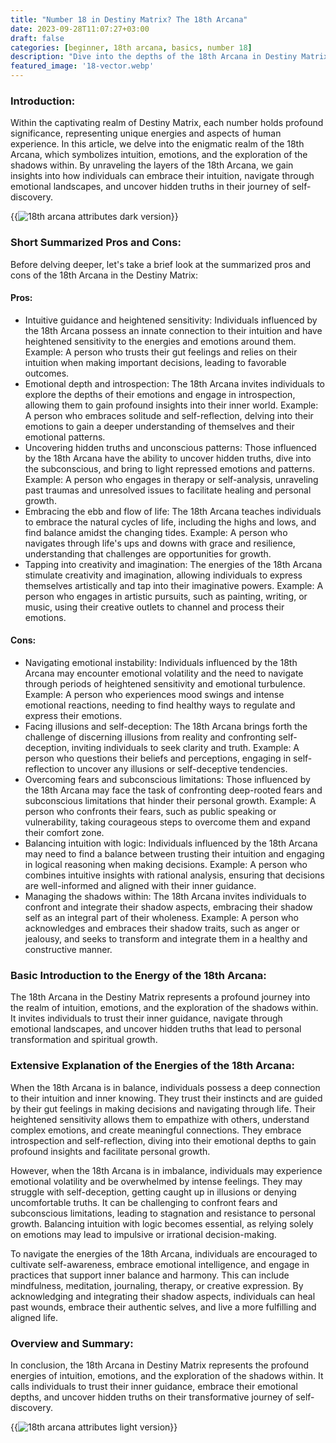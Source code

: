 ```yaml
---
title: "Number 18 in Destiny Matrix? The 18th Arcana"
date: 2023-09-28T11:07:27+03:00
draft: false
categories: [beginner, 18th arcana, basics, number 18]
description: "Dive into the depths of the 18th Arcana in Destiny Matrix, exploring its symbolism of intuition, emotions, and the mysteries of the inner world."
featured_image: '18-vector.webp'
---
```


### Introduction:
Within the captivating realm of Destiny Matrix, each number holds profound significance, representing unique energies and aspects of human experience. In this article, we delve into the enigmatic realm of the 18th Arcana, which symbolizes intuition, emotions, and the exploration of the shadows within. By unraveling the layers of the 18th Arcana, we gain insights into how individuals can embrace their intuition, navigate through emotional landscapes, and uncover hidden truths in their journey of self-discovery.

{{<image link="18-dark.webp" alt="18th arcana attributes dark version">}}

### Short Summarized Pros and Cons:
Before delving deeper, let's take a brief look at the summarized pros and cons of the 18th Arcana in the Destiny Matrix:

#### Pros:

- Intuitive guidance and heightened sensitivity: Individuals influenced by the 18th Arcana possess an innate connection to their intuition and have heightened sensitivity to the energies and emotions around them.
Example: A person who trusts their gut feelings and relies on their intuition when making important decisions, leading to favorable outcomes.
- Emotional depth and introspection: The 18th Arcana invites individuals to explore the depths of their emotions and engage in introspection, allowing them to gain profound insights into their inner world.
Example: A person who embraces solitude and self-reflection, delving into their emotions to gain a deeper understanding of themselves and their emotional patterns.
- Uncovering hidden truths and unconscious patterns: Those influenced by the 18th Arcana have the ability to uncover hidden truths, dive into the subconscious, and bring to light repressed emotions and patterns.
Example: A person who engages in therapy or self-analysis, unraveling past traumas and unresolved issues to facilitate healing and personal growth.
- Embracing the ebb and flow of life: The 18th Arcana teaches individuals to embrace the natural cycles of life, including the highs and lows, and find balance amidst the changing tides.
Example: A person who navigates through life's ups and downs with grace and resilience, understanding that challenges are opportunities for growth.
- Tapping into creativity and imagination: The energies of the 18th Arcana stimulate creativity and imagination, allowing individuals to express themselves artistically and tap into their imaginative powers.
Example: A person who engages in artistic pursuits, such as painting, writing, or music, using their creative outlets to channel and process their emotions.

#### Cons:

- Navigating emotional instability: Individuals influenced by the 18th Arcana may encounter emotional volatility and the need to navigate through periods of heightened sensitivity and emotional turbulence.
Example: A person who experiences mood swings and intense emotional reactions, needing to find healthy ways to regulate and express their emotions.
- Facing illusions and self-deception: The 18th Arcana brings forth the challenge of discerning illusions from reality and confronting self-deception, inviting individuals to seek clarity and truth.
Example: A person who questions their beliefs and perceptions, engaging in self-reflection to uncover any illusions or self-deceptive tendencies.
- Overcoming fears and subconscious limitations: Those influenced by the 18th Arcana may face the task of confronting deep-rooted fears and subconscious limitations that hinder their personal growth.
Example: A person who confronts their fears, such as public speaking or vulnerability, taking courageous steps to overcome them and expand their comfort zone.
- Balancing intuition with logic: Individuals influenced by the 18th Arcana may need to find a balance between trusting their intuition and engaging in logical reasoning when making decisions.
Example: A person who combines intuitive insights with rational analysis, ensuring that decisions are well-informed and aligned with their inner guidance.
- Managing the shadows within: The 18th Arcana invites individuals to confront and integrate their shadow aspects, embracing their shadow self as an integral part of their wholeness.
Example: A person who acknowledges and embraces their shadow traits, such as anger or jealousy, and seeks to transform and integrate them in a healthy and constructive manner.

### Basic Introduction to the Energy of the 18th Arcana:
The 18th Arcana in the Destiny Matrix represents a profound journey into the realm of intuition, emotions, and the exploration of the shadows within. It invites individuals to trust their inner guidance, navigate through emotional landscapes, and uncover hidden truths that lead to personal transformation and spiritual growth.

### Extensive Explanation of the Energies of the 18th Arcana:
When the 18th Arcana is in balance, individuals possess a deep connection to their intuition and inner knowing. They trust their instincts and are guided by their gut feelings in making decisions and navigating through life. Their heightened sensitivity allows them to empathize with others, understand complex emotions, and create meaningful connections. They embrace introspection and self-reflection, diving into their emotional depths to gain profound insights and facilitate personal growth.

However, when the 18th Arcana is in imbalance, individuals may experience emotional volatility and be overwhelmed by intense feelings. They may struggle with self-deception, getting caught up in illusions or denying uncomfortable truths. It can be challenging to confront fears and subconscious limitations, leading to stagnation and resistance to personal growth. Balancing intuition with logic becomes essential, as relying solely on emotions may lead to impulsive or irrational decision-making.

To navigate the energies of the 18th Arcana, individuals are encouraged to cultivate self-awareness, embrace emotional intelligence, and engage in practices that support inner balance and harmony. This can include mindfulness, meditation, journaling, therapy, or creative expression. By acknowledging and integrating their shadow aspects, individuals can heal past wounds, embrace their authentic selves, and live a more fulfilling and aligned life.

### Overview and Summary:
In conclusion, the 18th Arcana in Destiny Matrix represents the profound energies of intuition, emotions, and the exploration of the shadows within. It calls individuals to trust their inner guidance, embrace their emotional depths, and uncover hidden truths on their transformative journey of self-discovery.

{{<image link="18-light.webp" alt="18th arcana attributes light version">}}
